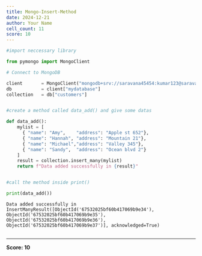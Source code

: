 ```yaml
---
title: Mongo-Insert-Method
date: 2024-12-21
author: Your Name
cell_count: 11
score: 10
---
```


```python
#import neccessary library
```


```python
from pymongo import MongoClient
```


```python
# Connect to MongoDB
```


```python
client       = MongoClient("mongodb+srv://saravana45454:kumar123@saravana.kg1trkw.mongodb.net")
db           = client["mydatabase"]
collection   = db["customers"]
```


```python

```


```python
#create a method called data_add() and give some datas
```


```python
def data_add():
    mylist = [
      { "name": "Amy",    "address": "Apple st 652"},
      { "name": "Hannah", "address": "Mountain 21"},
      { "name": "Michael","address": "Valley 345"},
      { "name": "Sandy",  "address": "Ocean blvd 2"}
    ]
    result = collection.insert_many(mylist)
    return f"Data added successfully in {result}"
```


```python

```


```python
#call the method inside print() 
```


```python
print(data_add())
```

    Data added successfully in InsertManyResult([ObjectId('67532025bf60b417069b9e34'), ObjectId('67532025bf60b417069b9e35'), ObjectId('67532025bf60b417069b9e36'), ObjectId('67532025bf60b417069b9e37')], acknowledged=True)



```python

```


---
**Score: 10**
